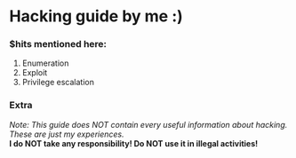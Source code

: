 # Hacking guide by me :)

### $hits mentioned here:
1. Enumeration
2. Exploit
3. Privilege escalation

### Extra 
_Note: This guide does NOT contain every useful information about hacking. These are just my experiences._<br>
__I do NOT take any responsibility! Do NOT use it in illegal activities!__